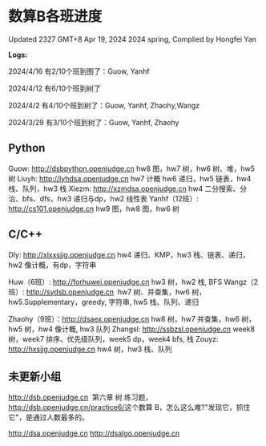 # 数算B各班进度

Updated 2327 GMT+8 Apr 19, 2024
2024 spring, Complied by Hongfei Yan



**Logs:**

2024/4/16 有2/10个班到图了：Guow, Yanhf

2024/4/12  有6/10个班到树了

2024/4/2  有4/10个班到树了：Guow, Yanhf, Zhaohy,Wangz

2024/3/29 有3/10个班到树了：Guow, Yanhf, Zhaohy



## Python
Guow: http://dsbpython.openjudge.cn hw8 图，hw7 树，hw6 树、堆，hw5 树
Liuyh: http://lyhdsa.openjudge.cn hw7 计概 hw6 递归，hw5 链表，hw4 栈、队列，hw3 栈
Xiezm: http://xzmdsa.openjudge.cn hw4 二分搜索、分治、bfs、dfs，hw3 递归与dp，hw2 线性表
Yanhf（12班）: http://cs101.openjudge.cn hw9 图，hw8 图，hw6 树

## C/C++
Dly: http://xlxxsjjg.openjudge.cn 
​	hw4 递归、KMP，hw3 栈、链表、递归，hw2 像计概，有dp，字符串

Huw（6班）: http://forhuwei.openjudge.cn hw3 树，hw2 栈, BFS
Wangz（2班）: http://sydsb.openjudge.cn 
​	hw7 树、并查集，hw6 树， hw5.Supplementary，greedy, 字符串, hw5 栈、队列、递归

Zhaohy（9班）：http://dsaex.openjudge.cn hw8 树，hw7 并查集，hw6 树，hw5 树，hw4 像计概, hw3 队列
Zhangsl: http://ssbzsl.openjudge.cn week8 树，week7 排序、优先级队列，week5 dp，week4 bfs, 栈
Zouyz: http://hxsjjg.openjudge.cn hw4 树，hw3 栈、队列




## 未更新小组
http://dsb.openjudge.cn
​	第六章 树 练习题，http://dsb.openjudge.cn/practice6/
​	这个数算 B，怎么这么难?"发现它，抓住它"，是通过人数最多的。

http://dsa.openjudge.cn
http://dsalgo.openjudge.cn